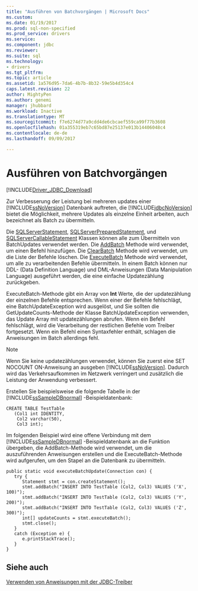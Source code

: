 ```yaml
---
title: "Ausführen von Batchvorgängen | Microsoft Docs"
ms.custom: 
ms.date: 01/19/2017
ms.prod: sql-non-specified
ms.prod_service: drivers
ms.service: 
ms.component: jdbc
ms.reviewer: 
ms.suite: sql
ms.technology:
- drivers
ms.tgt_pltfrm: 
ms.topic: article
ms.assetid: 1a576d95-7da6-4b7b-8b32-59e5b4d354c4
caps.latest.revision: 22
author: MightyPen
ms.author: genemi
manager: jhubbard
ms.workload: Inactive
ms.translationtype: MT
ms.sourcegitcommit: f7e6274d77a9cdd4de6cbcaef559ca99f77b3608
ms.openlocfilehash: 01a355319eb7c65bd87e25137e013b14406048c4
ms.contentlocale: de-de
ms.lasthandoff: 09/09/2017

---
```

# <a name="performing-batch-operations"></a>Ausführen von Batchvorgängen
[!INCLUDE[Driver_JDBC_Download](../../includes/driver_jdbc_download.md)]

  Zur Verbesserung der Leistung bei mehreren updates einer [!INCLUDE[ssNoVersion](../../includes/ssnoversion_md.md)] Datenbank auftreten, die [!INCLUDE[jdbcNoVersion](../../includes/jdbcnoversion_md.md)] bietet die Möglichkeit, mehrere Updates als einzelne Einheit arbeiten, auch bezeichnet als Batch zu übermitteln.  
  
 Die [SQLServerStatement](../../connect/jdbc/reference/sqlserverstatement-class.md), [SQLServerPreparedStatement](../../connect/jdbc/reference/sqlserverpreparedstatement-class.md), und [SQLServerCallableStatement](../../connect/jdbc/reference/sqlservercallablestatement-class.md) Klassen können alle zum Übermitteln von BatchUpdates verwendet werden. Die [AddBatch](../../connect/jdbc/reference/addbatch-method-sqlserverpreparedstatement.md) Methode wird verwendet, um einen Befehl hinzufügen. Die [ClearBatch](../../connect/jdbc/reference/clearbatch-method-sqlserverpreparedstatement.md) Methode wird verwendet, um die Liste der Befehle löschen. Die [ExecuteBatch](../../connect/jdbc/reference/executebatch-method-sqlserverstatement.md) Methode wird verwendet, um alle zu verarbeitenden Befehle übermitteln. In einem Batch können nur DDL- (Data Definition Language) und DML-Anweisungen (Data Manipulation Language) ausgeführt werden, die eine einfache Updatezählung zurückgeben.  
  
 ExecuteBatch-Methode gibt ein Array von **Int** Werte, die der updatezählung der einzelnen Befehle entsprechen. Wenn einer der Befehle fehlschlägt, eine BatchUpdateException wird ausgelöst, und Sie sollten die GetUpdateCounts-Methode der Klasse BatchUpdateException verwenden, das Update Array mit updatezählungen abrufen. Wenn ein Befehl fehlschlägt, wird die Verarbeitung der restlichen Befehle vom Treiber fortgesetzt. Wenn ein Befehl einen Syntaxfehler enthält, schlagen die Anweisungen im Batch allerdings fehl.  
  
> [!NOTE]  
>  Wenn Sie keine updatezählungen verwendet, können Sie zuerst eine SET NOCOUNT ON-Anweisung an ausgeben [!INCLUDE[ssNoVersion](../../includes/ssnoversion_md.md)]. Dadurch wird das Verkehrsaufkommen im Netzwerk verringert und zusätzlich die Leistung der Anwendung verbessert.  
  
 Erstellen Sie beispielsweise die folgende Tabelle in der [!INCLUDE[ssSampleDBnormal](../../includes/sssampledbnormal_md.md)] -Beispieldatenbank:  
  
```  
CREATE TABLE TestTable   
   (Col1 int IDENTITY,   
    Col2 varchar(50),   
    Col3 int);  
```  
  
 Im folgenden Beispiel wird eine offene Verbindung mit dem [!INCLUDE[ssSampleDBnormal](../../includes/sssampledbnormal_md.md)] -Beispieldatenbank an die Funktion übergeben, die AddBatch-Methode wird verwendet, um die auszuführenden Anweisungen erstellen und die ExecuteBatch-Methode wird aufgerufen, um den Stapel an die Datenbank zu übermitteln.  
  
```  
public static void executeBatchUpdate(Connection con) {  
   try {  
      Statement stmt = con.createStatement();  
      stmt.addBatch("INSERT INTO TestTable (Col2, Col3) VALUES ('X', 100)");  
      stmt.addBatch("INSERT INTO TestTable (Col2, Col3) VALUES ('Y', 200)");  
      stmt.addBatch("INSERT INTO TestTable (Col2, Col3) VALUES ('Z', 300)");  
      int[] updateCounts = stmt.executeBatch();  
      stmt.close();  
   }  
   catch (Exception e) {  
      e.printStackTrace();  
   }  
}  
```  
  
## <a name="see-also"></a>Siehe auch  
 [Verwenden von Anweisungen mit der JDBC-Treiber](../../connect/jdbc/using-statements-with-the-jdbc-driver.md)  
  
  

